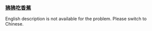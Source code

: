 ### [狒狒吃香蕉](https://leetcode.com/problems/nZZqjQ)

<p>English description is not available for the problem. Please switch to Chinese.</p>
